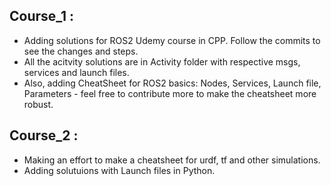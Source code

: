 ## Course_1 :
* Adding solutions for ROS2 Udemy course in CPP. Follow the commits to see the changes and steps.  
* All the acitvity solutions are in Activity folder with respective msgs, services and launch files.  
* Also, adding CheatSheet for ROS2 basics: Nodes, Services, Launch file, Parameters - feel free to contribute more to make the cheatsheet more robust.  

## Course_2 :
* Making an effort to make a cheatsheet for urdf, tf and other simulations.
* Adding solutuions with Launch files in Python.  
